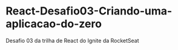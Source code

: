 # React-Desafio03-Criando-uma-aplicacao-do-zero
Desafio 03 da trilha de React do Ignite da RocketSeat 
